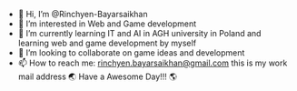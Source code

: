 - 👋 Hi, I’m @Rinchyen-Bayarsaikhan
- 👀 I’m interested in Web and Game development
- 🌱 I’m currently learning IT and AI in AGH university in Poland and learning web and game development by myself
- 💞️ I’m looking to collaborate on game ideas and development 
- 📫 How to reach me: rinchyen.bayarsaikhan@gmail.com this is my work mail address 
:earth_asia: Have a Awesome Day!!! :earth_americas:
<!---
Rinchyen-Bayarsaikhan/Rinchyen-Bayarsaikhan is a ✨ special ✨ repository because its `README.md` (this file) appears on your GitHub profile.
You can click the Preview link to take a look at your changes.
--->
